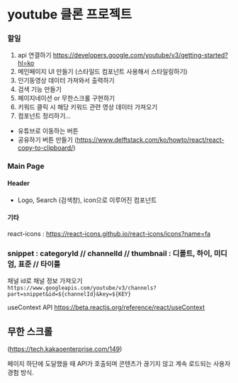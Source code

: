 # youtube 클론 프로젝트

### 할일

1. api 연결하기 https://developers.google.com/youtube/v3/getting-started?hl=ko
2. 메인페이지 UI 만들기 (스타일드 컴포넌트 사용해서 스타일링하기)
3. 인기동영상 데이터 가져와서 출력하기
4. 검색 기능 만들기
5. 페이지네이션 or 무한스크롤 구현하기
6. 키워드 클릭 시 해당 키워드 관련 영상 데이터 가져오기
7. 컴포넌트 정리하기...

- 유튜브로 이동하는 버튼
- 공유하기 버튼 만들기 (https://www.delftstack.com/ko/howto/react/react-copy-to-clipboard/)

### Main Page

#### Header

- Logo, Search (검색창), icon으로 이루어진 컴포넌트

#### 기타

react-icons : https://react-icons.github.io/react-icons/icons?name=fa

### snippet : categoryId // channelId // thumbnail : 디폴트, 하이, 미디엄, 표준 // 타이틀

채널 id로 채널 정보 가져오기
`https://www.googleapis.com/youtube/v3/channels?part=snippet&id=${channelId}&key=${KEY}`

useContext API
https://beta.reactjs.org/reference/react/useContext

## 무한 스크롤

(https://tech.kakaoenterprise.com/149)

페이지 하단에 도달했을 때 API가 호출되며 콘텐츠가 끊기지 않고 계속 로드되는 사용자 경험 방식.
